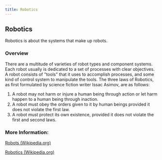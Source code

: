 ```yaml
---
title: Robotics
---
```

## Robotics

Robotics is about the systems that make up robots. 

### Overview

There are a multitude of varieties of robot types and component systems.
Each robot usually is dedicated to a set of processes with clear objectives.
A robot consists of "tools" that it uses to accomplish processes, and some kind of control system to manipulate the tools.
The three laws of Robotics, as first formulated by science fiction writer Issac Asimov, are as follows:
1. A robot may not harm or injure a human being through action or let harm happen to a human being through inaction.
2. A robot must obey the orders given to it by human beings provided it does not violate the first law.
3. A robot must protect its own existence, provided it does not violate the first and second laws.

### More Information:

[Robots (Wikipedia.org)](https://en.wikipedia.org/wiki/Robot)

[Robotics (Wikipedia.org)](https://en.wikipedia.org/wiki/Robotics)


